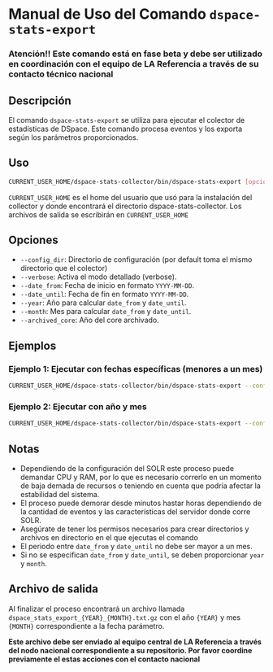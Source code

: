 # Manual de Uso del Comando `dspace-stats-export`

### Atención!! Este comando está en fase beta y debe ser utilizado en coordinación con el equipo de LA Referencia a través de su contacto técnico nacional

## Descripción

El comando `dspace-stats-export` se utiliza para ejecutar el colector de estadísticas de DSpace. Este comando procesa eventos y los exporta según los parámetros proporcionados.

## Uso

```sh
CURRENT_USER_HOME/dspace-stats-collector/bin/dspace-stats-export [opciones]
```

`CURRENT_USER_HOME` es el home del usuario que usó para la instalación del collector y donde encontrará el directorio dspace-stats-collector. Los archivos de salida se escribirán en 
`CURRENT_USER_HOME` 

## Opciones

- `--config_dir`: Directorio de configuración (por default toma el mismo directorio que el colector)
- `--verbose`: Activa el modo detallado (verbose).
- `--date_from`: Fecha de inicio en formato `YYYY-MM-DD`.
- `--date_until`: Fecha de fin en formato `YYYY-MM-DD`.
- `--year`: Año para calcular `date_from` y `date_until`.
- `--month`: Mes para calcular `date_from` y `date_until`.
- `--archived_core`: Año del core archivado.

## Ejemplos

### Ejemplo 1: Ejecutar con fechas específicas (menores a un mes)

```sh
CURRENT_USER_HOME/dspace-stats-collector/bin/dspace-stats-export --config_dir=config --date_from=2023-01-10 --date_until=2023-01-20
```

### Ejemplo 2: Ejecutar con año y mes

```sh
CURRENT_USER_HOME/dspace-stats-collector/bin/dspace-stats-export --config_dir=config --year=2023 --month=1
```

## Notas

- Dependiendo de la configuración del SOLR este proceso puede demandar CPU y RAM, por lo que es necesario correrlo en un momento de baja demada de recursos o teniendo en cuenta que podría afectar la estabilidad del sistema. 
- El proceso puede demorar desde minutos hastar horas dependiendo de la cantidad de eventos y las características del servidor donde corre SOLR. 
- Asegúrate de tener los permisos necesarios para crear directorios y archivos en directorio en el que ejecutas el comando
- El periodo entre `date_from` y `date_until` no debe ser mayor a un mes.
- Si no se especifican `date_from` y `date_until`, se deben proporcionar `year` y `month`.

## Archivo de salida

Al finalizar el proceso encontrará un archivo llamada `dspace_stats_export_{YEAR}_{MONTH}.txt.gz` con el año `{YEAR}` y mes `{MONTH}` correspondiente a la fecha parámetro. 

**Este archivo debe ser enviado al equipo central de LA Referencia a través del nodo nacional correspondiente a su repositorio. Por favor coordine previamente el estas acciones con el contacto nacional**


